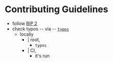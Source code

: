 # Contributing Guidelines

* follow [BIP 2](./bip-0002.mediawiki)
* check typos -- via -- [`typos`](https://github.com/crate-ci/typos)
  * locally
    * | root,
      * `typos` 
    * | CI, 
      * it's run
